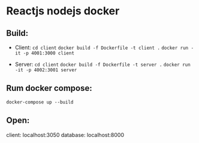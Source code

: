 
<!-- link: https://www.section.io/engineering-education/build-and-dockerize-a-full-stack-react-app-with-nodejs-and-nginx/ -->

# Reactjs nodejs docker

## Build:
- Client:
`cd client`
`docker build -f Dockerfile -t client .`
`docker run -it -p 4001:3000 client`

- Server:
`cd client`
`docker build -f Dockerfile -t server .`
`docker run -it -p 4002:3001 server`

## Rum docker compose:
`docker-compose up --build`


## Open:

client: localhost:3050
database: localhost:8000

